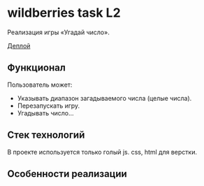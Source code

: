 # wildberries task L2

Реализация игры «Угадай число». 

[Деплой](https://friendly-dusk-46cf90.netlify.app/)

## Функционал
Пользователь может:
* Указывать диапазон загадываемого числа (целые числа).
* Перезапускать игру.
* Угадывать число...

## Стек технологий
В проекте используется только голый js. css, html для верстки.

## Особенности реализации

